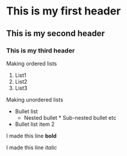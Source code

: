 
# This is my first header
## This is my second header
### This is my third header

Making ordered lists
1. List1
2. List2
3. List3

Making unordered lists
* Bullet list
   * Nested bullet
         * Sub-nested bullet etc
* Bullet list item 2

I made this line **bold**

I made this line *italic*
